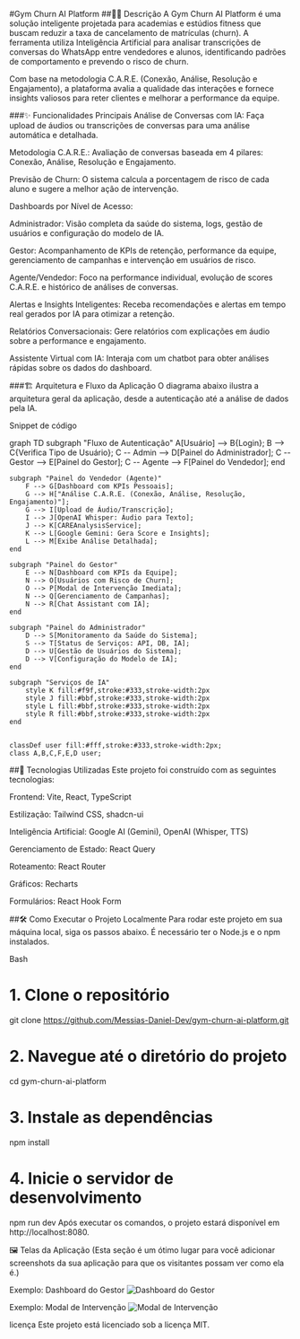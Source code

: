 #Gym Churn AI Platform
##🏋️‍♂️ Descrição
A Gym Churn AI Platform é uma solução inteligente projetada para academias e estúdios fitness que buscam reduzir a taxa de cancelamento de matrículas (churn). A ferramenta utiliza Inteligência Artificial para analisar transcrições de conversas do WhatsApp entre vendedores e alunos, identificando padrões de comportamento e prevendo o risco de churn.

Com base na metodologia C.A.R.E. (Conexão, Análise, Resolução e Engajamento), a plataforma avalia a qualidade das interações e fornece insights valiosos para reter clientes e melhorar a performance da equipe.

###✨ Funcionalidades Principais
Análise de Conversas com IA: Faça upload de áudios ou transcrições de conversas para uma análise automática e detalhada.

Metodologia C.A.R.E.: Avaliação de conversas baseada em 4 pilares: Conexão, Análise, Resolução e Engajamento.

Previsão de Churn: O sistema calcula a porcentagem de risco de cada aluno e sugere a melhor ação de intervenção.

Dashboards por Nível de Acesso:

Administrador: Visão completa da saúde do sistema, logs, gestão de usuários e configuração do modelo de IA.

Gestor: Acompanhamento de KPIs de retenção, performance da equipe, gerenciamento de campanhas e intervenção em usuários de risco.

Agente/Vendedor: Foco na performance individual, evolução de scores C.A.R.E. e histórico de análises de conversas.

Alertas e Insights Inteligentes: Receba recomendações e alertas em tempo real gerados por IA para otimizar a retenção.

Relatórios Conversacionais: Gere relatórios com explicações em áudio sobre a performance e engajamento.

Assistente Virtual com IA: Interaja com um chatbot para obter análises rápidas sobre os dados do dashboard.

###🏗️ Arquitetura e Fluxo da Aplicação
O diagrama abaixo ilustra a arquitetura geral da aplicação, desde a autenticação até a análise de dados pela IA.

Snippet de código

graph TD
    subgraph "Fluxo de Autenticação"
        A[Usuário] --> B{Login};
        B --> C{Verifica Tipo de Usuário};
        C -- Admin --> D[Painel do Administrador];
        C -- Gestor --> E[Painel do Gestor];
        C -- Agente --> F[Painel do Vendedor];
    end

    subgraph "Painel do Vendedor (Agente)"
        F --> G[Dashboard com KPIs Pessoais];
        G --> H["Análise C.A.R.E. (Conexão, Análise, Resolução, Engajamento)"];
        G --> I[Upload de Áudio/Transcrição];
        I --> J[OpenAI Whisper: Áudio para Texto];
        J --> K[CAREAnalysisService];
        K --> L[Google Gemini: Gera Score e Insights];
        L --> M[Exibe Análise Detalhada];
    end

    subgraph "Painel do Gestor"
        E --> N[Dashboard com KPIs da Equipe];
        N --> O[Usuários com Risco de Churn];
        O --> P[Modal de Intervenção Imediata];
        N --> Q[Gerenciamento de Campanhas];
        N --> R[Chat Assistant com IA];
    end

    subgraph "Painel do Administrador"
        D --> S[Monitoramento da Saúde do Sistema];
        S --> T[Status de Serviços: API, DB, IA];
        D --> U[Gestão de Usuários do Sistema];
        D --> V[Configuração do Modelo de IA];
    end

    subgraph "Serviços de IA"
        style K fill:#f9f,stroke:#333,stroke-width:2px
        style J fill:#bbf,stroke:#333,stroke-width:2px
        style L fill:#bbf,stroke:#333,stroke-width:2px
        style R fill:#bbf,stroke:#333,stroke-width:2px
    end


    classDef user fill:#fff,stroke:#333,stroke-width:2px;
    class A,B,C,F,E,D user;
##🚀 Tecnologias Utilizadas
Este projeto foi construído com as seguintes tecnologias:

Frontend: Vite, React, TypeScript

Estilização: Tailwind CSS, shadcn-ui

Inteligência Artificial: Google AI (Gemini), OpenAI (Whisper, TTS)

Gerenciamento de Estado: React Query

Roteamento: React Router

Gráficos: Recharts

Formulários: React Hook Form

##🛠️ Como Executar o Projeto Localmente
Para rodar este projeto em sua máquina local, siga os passos abaixo. É necessário ter o Node.js e o npm instalados.

Bash

# 1. Clone o repositório
git clone https://github.com/Messias-Daniel-Dev/gym-churn-ai-platform.git

# 2. Navegue até o diretório do projeto
cd gym-churn-ai-platform

# 3. Instale as dependências
npm install

# 4. Inicie o servidor de desenvolvimento
npm run dev
Após executar os comandos, o projeto estará disponível em http://localhost:8080.

🖼️ Telas da Aplicação
(Esta seção é um ótimo lugar para você adicionar screenshots da sua aplicação para que os visitantes possam ver como ela é.)

Exemplo: Dashboard do Gestor
![Dashboard do Gestor](URL_DA_SUA_IMAGEM_AQUI)

Exemplo: Modal de Intervenção
![Modal de Intervenção](URL_DA_SUA_IMAGEM_AQUI)

licença
Este projeto está licenciado sob a licença MIT.
